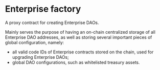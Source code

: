 # Enterprise factory

A proxy contract for creating Enterprise DAOs.

Mainly serves the purpose of having an on-chain centralized storage of all Enterprise DAO addresses, as well as storing several important pieces of global configuration, namely:
- all valid code IDs of Enterprise contracts stored on the chain, used for upgrading Enterprise DAOs;
- global DAO configurations, such as whitelisted treasury assets.